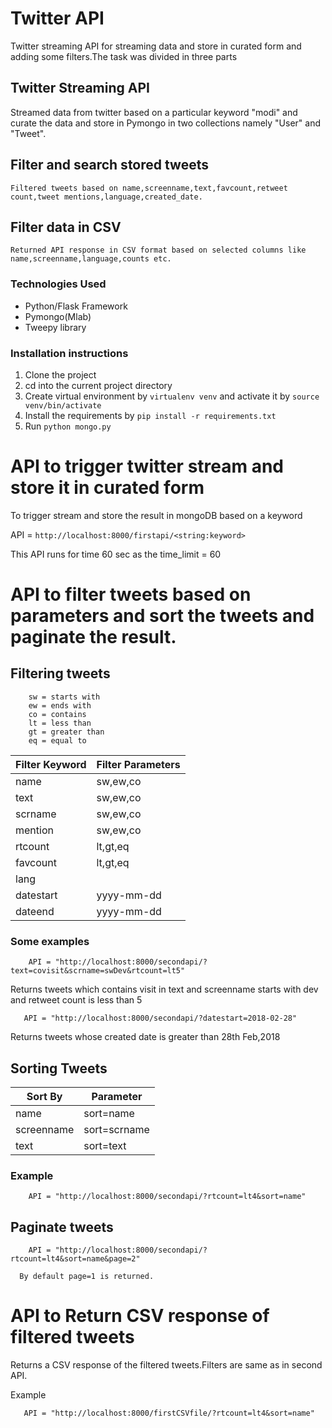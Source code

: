 # Twitter API
Twitter streaming API for streaming data and store in curated form and adding some filters.The task was divided in three parts
## Twitter Streaming API
   Streamed data from twitter based on a particular keyword "modi" and curate the data and store in Pymongo in two collections
 namely "User" and "Tweet".
## Filter and search stored tweets
    Filtered tweets based on name,screenname,text,favcount,retweet count,tweet mentions,language,created_date.
 ## Filter data in CSV 
    Returned API response in CSV format based on selected columns like name,screenname,language,counts etc.
    
### Technologies Used
* Python/Flask Framework
* Pymongo(Mlab)
* Tweepy library

### Installation instructions
1. Clone the project
2. cd into the current project directory
3. Create virtual environment by ``` virtualenv venv ``` and activate it by ``` source venv/bin/activate ```
4. Install the requirements by ``` pip install -r requirements.txt ```
5. Run ``` python mongo.py ```

# API to trigger twitter stream and store it in curated form
   To trigger stream and store the result in mongoDB based on a keyword
   
  API = ``` http://localhost:8000/firstapi/<string:keyword> ```
  
  This API runs for time 60 sec as the time_limit = 60
  
# API to filter tweets based on parameters and sort the tweets and paginate the result.
## Filtering tweets
```
    sw = starts with
    ew = ends with
    co = contains
    lt = less than
    gt = greater than
    eq = equal to
```
  
  | Filter Keyword | Filter Parameters |
  | -------------- | ----------------- |
  | name           | sw,ew,co          |
  | text           | sw,ew,co          |
  | scrname        | sw,ew,co          |
  | mention        | sw,ew,co          |
  | rtcount        | lt,gt,eq          |
  | favcount       | lt,gt,eq          |
  | lang           |                   |
  | datestart      | yyyy-mm-dd        |
  | dateend        | yyyy-mm-dd        |
  
  ### Some examples
  
  ```
      API = "http://localhost:8000/secondapi/?text=covisit&scrname=swDev&rtcount=lt5"
  ```
  Returns tweets which contains visit in text and screenname starts with dev and retweet count is less than 5
  
  ```
     API = "http://localhost:8000/secondapi/?datestart=2018-02-28"
  ```
  Returns tweets whose created date is greater than 28th Feb,2018
  
  ## Sorting Tweets
  
  | Sort By    |  Parameter   |
  | ---------- | ------------ |
  | name       | sort=name    |
  | screenname | sort=scrname |
  | text       | sort=text    |
  
  ### Example
  
  ```
      API = "http://localhost:8000/secondapi/?rtcount=lt4&sort=name"
  ```
  ## Paginate tweets
  
  ```
      API = "http://localhost:8000/secondapi/?rtcount=lt4&sort=name&page=2"
  ```
      By default page=1 is returned.
      
 # API to Return CSV response of filtered tweets
   Returns a CSV response of the filtered tweets.Filters are same as in second API.
   
   Example
   ```
      API = "http://localhost:8000/firstCSVfile/?rtcount=lt4&sort=name"
   ```
   
 
 
  
  
  
